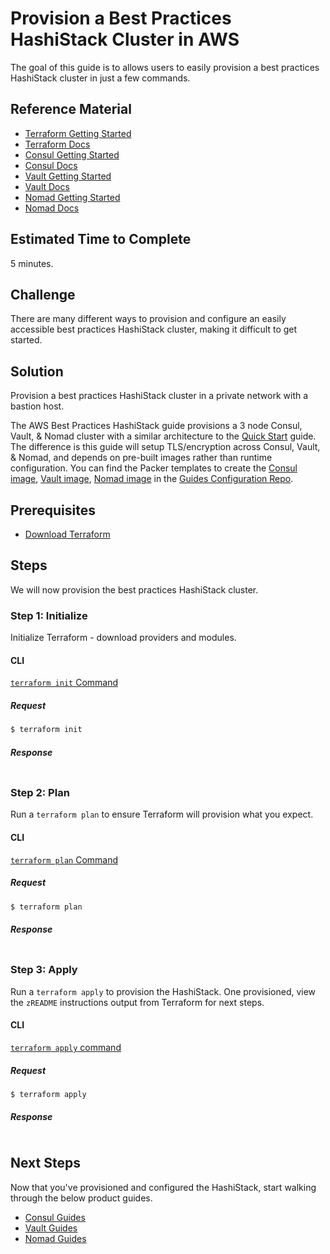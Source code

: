 # Provision a Best Practices HashiStack Cluster in AWS

The goal of this guide is to allows users to easily provision a best practices HashiStack cluster in just a few commands.

## Reference Material

- [Terraform Getting Started](https://www.terraform.io/intro/getting-started/install.html)
- [Terraform Docs](https://www.terraform.io/docs/index.html)
- [Consul Getting Started](https://www.consul.io/intro/getting-started/install.html)
- [Consul Docs](https://www.consul.io/docs/index.html)
- [Vault Getting Started](https://www.vaultproject.io/intro/getting-started/install.html)
- [Vault Docs](https://www.vaultproject.io/docs/index.html)
- [Nomad Getting Started](https://www.nomadproject.io/intro/getting-started/install.html)
- [Nomad Docs](https://www.nomadproject.io/docs/index.html)

## Estimated Time to Complete

5 minutes.

## Challenge

There are many different ways to provision and configure an easily accessible best practices HashiStack cluster, making it difficult to get started.

## Solution

Provision a best practices HashiStack cluster in a private network with a bastion host.

The AWS Best Practices HashiStack guide provisions a 3 node Consul, Vault, & Nomad cluster with a similar architecture to the [Quick Start](../quick-start) guide. The difference is this guide will setup TLS/encryption across Consul, Vault, & Nomad, and depends on pre-built images rather than runtime configuration. You can find the Packer templates to create the [Consul image](https://github.com/hashicorp/guides-configuration/blob/master/consul/consul-aws.json), [Vault image](https://github.com/hashicorp/guides-configuration/blob/master/vault/vault-aws.json), [Nomad image](https://github.com/hashicorp/guides-configuration/blob/master/nomad/nomad-aws.json) in the [Guides Configuration Repo](https://github.com/hashicorp/guides-configuration/).

## Prerequisites

- [Download Terraform](https://www.terraform.io/downloads.html)

## Steps

We will now provision the best practices HashiStack cluster.

### Step 1: Initialize

Initialize Terraform - download providers and modules.

#### CLI

[`terraform init` Command](https://www.terraform.io/docs/commands/init.html)

##### Request

```sh
$ terraform init
```

##### Response
```
```

### Step 2: Plan

Run a `terraform plan` to ensure Terraform will provision what you expect.

#### CLI

[`terraform plan` Command](https://www.terraform.io/docs/commands/plan.html)

##### Request

```sh
$ terraform plan
```

##### Response
```
```

### Step 3: Apply

Run a `terraform apply` to provision the HashiStack. One provisioned, view the `zREADME` instructions output from Terraform for next steps.

#### CLI

[`terraform apply` command](https://www.terraform.io/docs/commands/apply.html)

##### Request

```sh
$ terraform apply
```

##### Response
```
```

## Next Steps

Now that you've provisioned and configured the HashiStack, start walking through the below product guides.

- [Consul Guides](https://www.consul.io/docs/guides/index.html)
- [Vault Guides](https://www.vaultproject.io/guides/index.html)
- [Nomad Guides](https://www.nomadproject.io/guides/index.html)
